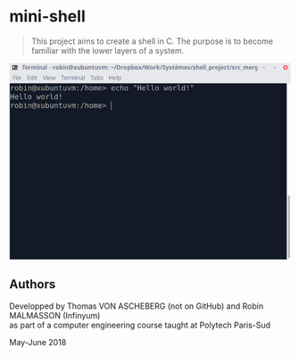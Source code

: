 # mini-shell

> This project aims to create a shell in C. The purpose is to become familiar with the lower layers of a system.

![Screenshot of my mini-shell](screenshot.png?raw=true "My mini-shell")

## Authors

Developped by Thomas VON ASCHEBERG (not on GitHub) and Robin MALMASSON (Infinyum)  
as part of a computer engineering course taught at Polytech Paris-Sud

May-June 2018
